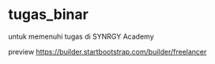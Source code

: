 # tugas_binar
untuk memenuhi tugas di SYNRGY Academy

preview
https://builder.startbootstrap.com/builder/freelancer
